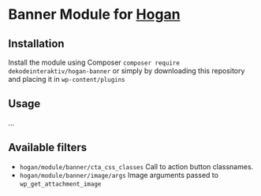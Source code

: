 # Banner Module for [Hogan](https://github.com/dekodeinteraktiv/hogan-banner)

## Installation
Install the module using Composer `composer require dekodeinteraktiv/hogan-banner` or simply by downloading this repository and placing it in `wp-content/plugins`

## Usage
…

## Available filters
- `hogan/module/banner/cta_css_classes` Call to action button classnames.
- `hogan/module/banner/image/args` Image arguments passed to `wp_get_attachment_image`

